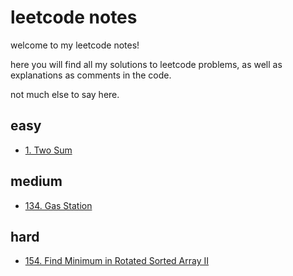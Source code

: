 # leetcode notes

welcome to my leetcode notes!

here you will find all my solutions to leetcode problems, as well as explanations as comments in the code.

not much else to say here.

## easy
- [1. Two Sum](./easy/1_two_sum.py)

## medium
- [134. Gas Station](./medium/134_gas_station.py)

## hard
- [154. Find Minimum in Rotated Sorted Array II](./hard/154_find_minimum_in_rotated_sorted_array_ii.py)
